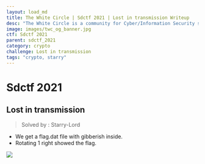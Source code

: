 ```yaml
---
layout: load_md
title: The White Circle | Sdctf 2021 | Lost in transmission Writeup
desc: "The White Circle is a community for Cyber/Information Security students, enthusiasts and professionals. You can discuss anything related to Security, share your knowledge with others, get help when you need it and proceed further in your journey with amazing people from all over the world."
image: images/twc_og_banner.jpg
ctf: Sdctf 2021
parent: sdctf_2021
category: crypto
challenge: Lost in transmission
tags: "crypto, starry"
---
```


<h1 class="heading card-title white-text">Sdctf 2021</h1>

## Lost in transmission
> Solved by : Starry-Lord

* We get a flag.dat file with gibberish inside. 
* Rotating 1 right showed the flag. 

![](https://i.imgur.com/i1nTuhA.png)

